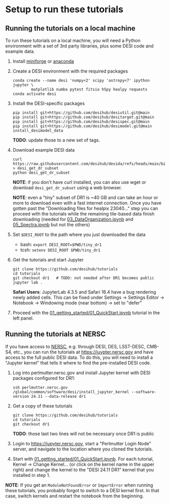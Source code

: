 # Setup to run these tutorials

## Running the tutorials on a local machine

To run these tutorials on a local machine, you will need a Python environment
with a set of 3rd party libraries, plus some DESI code and example data.

1. Install [miniforge](https://conda-forge.org/download/) or
   [anaconda](https://www.anaconda.com/download)

2. Create a DESI environment with the required packages

    ```
    conda create --name desi 'numpy<2' scipy 'astropy<7' ipython jupyter \
            matplotlib numba pytest fitsio h5py healpy requests
    conda activate desi
    ```

3. Install the DESI-specific packages

    ```
    pip install git+https://github.com/desihub/desiutil.git@main
    pip install git+https://github.com/desihub/desitarget.git@main
    pip install git+https://github.com/desihub/desispec.git@main
    pip install git+https://github.com/desihub/desimodel.git@main
    install_desimodel_data
    ```
    **TODO**: update those to a new set of tags.

4. Download example DESI data

    ```
    curl https://raw.githubusercontent.com/desihub/desida/refs/heads/main/bin/desi_get_dr_subset > desi_get_dr_subset
    python desi_get_dr_subset
    ```

    **NOTE**: if you don't have curl installed, you can also use wget or download `desi_get_dr_subset` using a web browser.

    **NOTE**: even a "tiny" subset of DR1 is ~40 GB and can take an hour or more to download
    even with a fast internet connection.  Once you have gotten past the
    "Downloading files for healpix 23040..." step you can proceed with the tutorials
    while the remaining tile-based data finish downloading
    (needed for [03_DataOrganization.ipynb](03_DataOrganization.ipynb) and [05_Spectra.ipynb](05_Spectra.ipynb)
    but not the others)

6. Set `$DESI_ROOT` to the path where you just downloaded the data

    * bash: `export DESI_ROOT=$PWD/tiny_dr1`
    * tcsh: `setenv DESI_ROOT $PWD/tiny_dr1`

7. Get the tutorials and start Jupyter

    ```
    git clone https://github.com/desihub/tutorials
    cd tutorials
    git checkout dr1   # TODO: not needed after DR1 becomes public
    jupyter lab .
    ```

    **Safari Users**: JupyterLab 4.3.5 and Safari 16.4 have a bug rendering newly added cells.
    This can be fixed under Settings -> Settings Editor -> Notebook -> Windowing mode
    (near bottom) -> set to "defer"

8. Proceed with the [01_getting_started/01_QuickStart.ipynb](01_QuickStart.ipynb) tutorial in the left panel.


## Running the tutorials at NERSC

If you have access to [NERSC](https://nersc.gov), e.g. through DESI, DES, LSST-DESC, CMB-S4, etc.,
you can run the tutorials at https://juypter.nersc.gov and have access to the full public DESI data.
To do this, you will need to install a "Jupyter kernel" that tells it where to find the pre-installed
DESI code.

1. Log into perlmutter.nersc.gov and install Jupyter kernel with DESI packages configured for DR1:

    ```
    ssh perlmutter.nersc.gov
    /global/common/software/desi/install_jupyter_kernel --software-version 24.11 --data-release dr1
    ```

2. Get a copy of these tutorials
    ```
    git clone https://github.com/desihub/tutorials
    cd tutorials
    git checkout dr1
    ```
    **TODO**: those last two lines will not be necessary once DR1 is public

3. Login to https://jupyter.nersc.gov, start a "Perlmutter Login Node" server,
   and navigate to the location where you cloned the tutorials.

4. Start with [01_getting_started/01_QuickStart.ipynb](01_QuickStart.ipynb).
   For each tutorial, Kernel -> Change Kernel... (or click on the kernel name
   in the upper right) and change the kernel to the "DESI 24.11 DR1" kernel
   that you installed in step 1.

**NOTE**: If you get an `ModuleNotFoundError` or `ImportError` when running these
tutorials, you probably forgot to switch to a DESI kernel first.
In that case, switch kernels and restart the notebook from the beginning.


